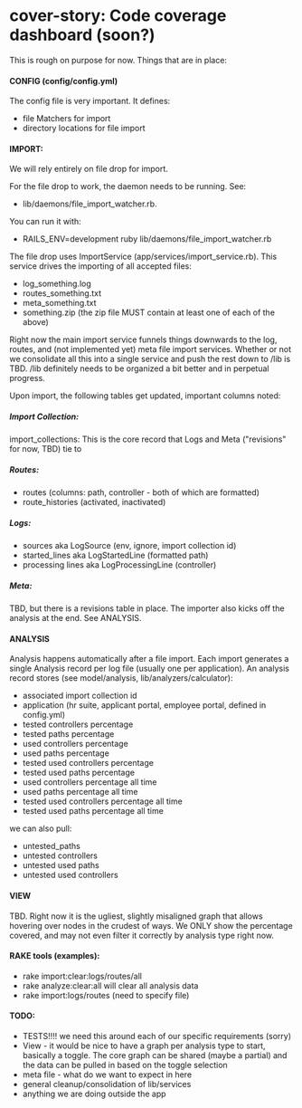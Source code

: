 cover-story: Code coverage dashboard (soon?)
===========

This is rough on purpose for now.  Things that are in place:

#### CONFIG (config/config.yml)

The config file is very important. It defines:
- file Matchers for import
- directory locations for file import


#### IMPORT:
We will rely entirely on file drop for import.  

For the file drop to work, the daemon needs to be running.  See: 
- lib/daemons/file_import_watcher.rb.  

You can run it with: 
- RAILS_ENV=development ruby lib/daemons/file_import_watcher.rb

The file drop uses ImportService (app/services/import_service.rb).  This service drives the importing of all accepted files:
- log_something.log
- routes_something.txt
- meta_something.txt
- something.zip (the zip file MUST contain at least one of each of the above)

Right now the main import service funnels things downwards to the log, routes, and (not implemented yet) meta file import services.  Whether or not we consolidate all this into a single service and push the rest down to /lib is TBD.  /lib definitely needs to be organized a bit better and in perpetual progress.

Upon import, the following tables get updated, important columns noted:

##### Import Collection:
import_collections: This is the core record that Logs and Meta ("revisions" for now, TBD) tie to

##### Routes: 
- routes (columns: path, controller - both of which are formatted)
- route_histories (activated, inactivated)

##### Logs:
- sources aka LogSource (env, ignore, import collection id)
- started_lines aka LogStartedLine (formatted path)
- processing lines aka LogProcessingLine (controller)

##### Meta:
TBD, but there is a revisions table in place.
The importer also kicks off the analysis at the end.  See ANALYSIS.


#### ANALYSIS
Analysis happens automatically after a file import. Each import generates a single Analysis record per log file (usually one per application). An analysis record stores (see model/analysis, lib/analyzers/calculator):
- associated import collection id
- application (hr suite, applicant portal, employee portal, defined in config.yml)
- tested controllers percentage
- tested paths percentage
- used controllers percentage
- used paths percentage
- tested used controllers percentage
- tested used paths percentage
- used controllers percentage all time
- used paths percentage all time
- tested used controllers percentage all time
- tested used paths percentage all time

we can also pull:
- untested_paths
- untested controllers
- untested used paths
- untested used controllers

#### VIEW
TBD.
Right now it is the ugliest, slightly misaligned graph that allows hovering over nodes in the crudest of ways.  We ONLY show the percentage covered, and may not even filter it correctly by analysis type right now.


#### RAKE tools (examples):
- rake import:clear:logs/routes/all
- rake analyze:clear:all will clear all analysis data
- rake import:logs/routes (need to specify file)


#### TODO:
- TESTS!!!! we need this around each of our specific requirements (sorry)
- View - it would be nice to have a graph per analysis type to start, basically a toggle. The core graph can be shared (maybe a partial) and the data can be pulled in based on the toggle selection
- meta file - what do we want to expect in here
- general cleanup/consolidation of lib/services
- anything we are doing outside the app
